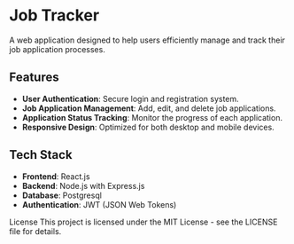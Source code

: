 # Job Tracker

A web application designed to help users efficiently manage and track their job application processes.

## Features

- **User Authentication**: Secure login and registration system.
- **Job Application Management**: Add, edit, and delete job applications.
- **Application Status Tracking**: Monitor the progress of each application.
- **Responsive Design**: Optimized for both desktop and mobile devices.

## Tech Stack

- **Frontend**: React.js
- **Backend**: Node.js with Express.js
- **Database**: Postgresql
- **Authentication**: JWT (JSON Web Tokens)

License
This project is licensed under the MIT License - see the LICENSE file for details.
